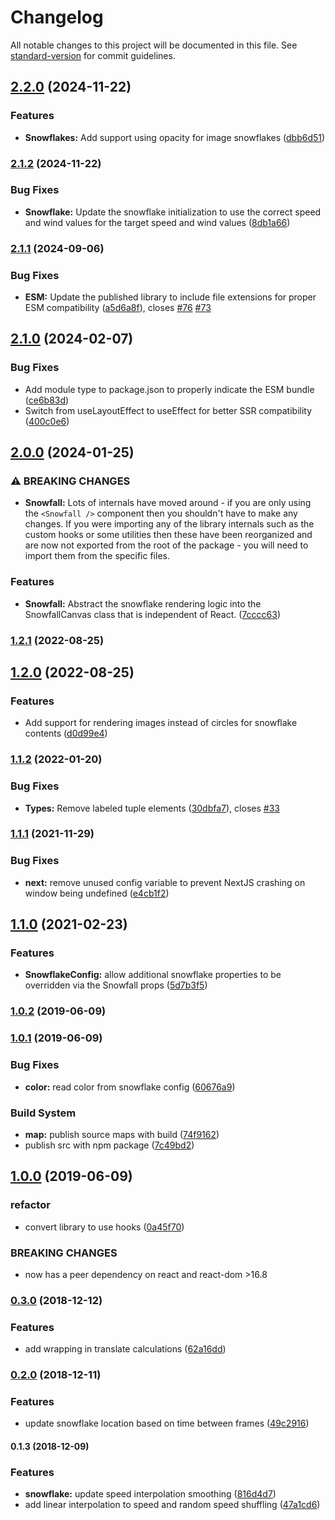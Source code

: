 # Changelog

All notable changes to this project will be documented in this file. See [standard-version](https://github.com/conventional-changelog/standard-version) for commit guidelines.

## [2.2.0](https://github.com/cahilfoley/react-snowfall/compare/v2.1.2...v2.2.0) (2024-11-22)


### Features

* **Snowflakes:** Add support using opacity for image snowflakes ([dbb6d51](https://github.com/cahilfoley/react-snowfall/commit/dbb6d51e4f44a73874f747cfb636d1bc5f2f65c7))

### [2.1.2](https://github.com/cahilfoley/react-snowfall/compare/v2.1.1...v2.1.2) (2024-11-22)


### Bug Fixes

* **Snowflake:** Update the snowflake initialization to use the correct speed and wind values for the target speed and wind values ([8db1a66](https://github.com/cahilfoley/react-snowfall/commit/8db1a662e9bd7416b9bc67f4d8f610f6f680db22))

### [2.1.1](https://github.com/cahilfoley/react-snowfall/compare/v2.1.0...v2.1.1) (2024-09-06)


### Bug Fixes

* **ESM:** Update the published library to include file extensions for proper ESM compatibility ([a5d6a8f](https://github.com/cahilfoley/react-snowfall/commit/a5d6a8f9b4b36f892d47184115d4c45d18aa0dd3)), closes [#76](https://github.com/cahilfoley/react-snowfall/issues/76) [#73](https://github.com/cahilfoley/react-snowfall/issues/73)

## [2.1.0](https://github.com/cahilfoley/react-snowfall/compare/v2.0.0...v2.1.0) (2024-02-07)


### Bug Fixes

* Add module type to package.json to properly indicate the ESM bundle ([ce6b83d](https://github.com/cahilfoley/react-snowfall/commit/ce6b83d9ca76a074d2e714d30de742752580b9b9))
* Switch from useLayoutEffect to useEffect for better SSR compatibility ([400c0e6](https://github.com/cahilfoley/react-snowfall/commit/400c0e66605bf0e622854ae2475b7022756e4575))

## [2.0.0](https://github.com/cahilfoley/react-snowfall/compare/v1.2.1...v2.0.0) (2024-01-25)


### ⚠ BREAKING CHANGES

* **Snowfall:** Lots of internals have moved around - if you are only using the `<Snowfall />` component then you shouldn't have to make any changes. If you were importing any of the library internals such as the custom hooks or some utilities then these have been reorganized and are now not exported from the root of the package - you will need to import them from the specific files.

### Features

* **Snowfall:** Abstract the snowflake rendering logic into the SnowfallCanvas class that is independent of React. ([7cccc63](https://github.com/cahilfoley/react-snowfall/commit/7cccc6358ea409a36485fcd73621ac16204311d7))

### [1.2.1](https://github.com/cahilfoley/react-snowfall/compare/v1.2.0...v1.2.1) (2022-08-25)

## [1.2.0](https://github.com/cahilfoley/react-snowfall/compare/v1.1.2...v1.2.0) (2022-08-25)


### Features

* Add support for rendering images instead of circles for snowflake contents ([d0d99e4](https://github.com/cahilfoley/react-snowfall/commit/d0d99e4a3c16cf7784c0033d8039b25f35d8ecd4))

### [1.1.2](https://github.com/cahilfoley/react-snowfall/compare/v1.1.1...v1.1.2) (2022-01-20)


### Bug Fixes

* **Types:** Remove labeled tuple elements ([30dbfa7](https://github.com/cahilfoley/react-snowfall/commit/30dbfa728df23d60775eb8645af5a93ff9b992e2)), closes [#33](https://github.com/cahilfoley/react-snowfall/issues/33)

### [1.1.1](https://github.com/cahilfoley/react-snowfall/compare/v1.1.0...v1.1.1) (2021-11-29)


### Bug Fixes

* **next:** remove unused config variable to prevent NextJS crashing on window being undefined ([e4cb1f2](https://github.com/cahilfoley/react-snowfall/commit/e4cb1f2c466c44bbe3cb286acca104c7df709e13))

## [1.1.0](https://github.com/cahilfoley/react-snowfall/compare/v1.0.2...v1.1.0) (2021-02-23)


### Features

* **SnowflakeConfig:** allow additional snowflake properties to be overridden via the Snowfall props ([5d7b3f5](https://github.com/cahilfoley/react-snowfall/commit/5d7b3f53bc64f7724c77afcaba2c1f224611bc0a))

### [1.0.2](https://github.com/cahilfoley/react-snowfall/compare/v1.0.1...v1.0.2) (2019-06-09)



### [1.0.1](https://github.com/cahilfoley/react-snowfall/compare/v1.0.0...v1.0.1) (2019-06-09)


### Bug Fixes

* **color:** read color from snowflake config ([60676a9](https://github.com/cahilfoley/react-snowfall/commit/60676a9))


### Build System

* **map:** publish source maps with build ([74f9162](https://github.com/cahilfoley/react-snowfall/commit/74f9162))
* publish src with npm package ([7c49bd2](https://github.com/cahilfoley/react-snowfall/commit/7c49bd2))



## [1.0.0](https://github.com/cahilfoley/react-snowfall/compare/v1.0.0-alpha.1...v1.0.0) (2019-06-09)


### refactor

* convert library to use hooks ([0a45f70](https://github.com/cahilfoley/react-snowfall/commit/0a45f70))


### BREAKING CHANGES

* now has a peer dependency on react and react-dom >16.8



### [0.3.0](https://github.com/cahilfoley/react-snowfall/compare/v0.2.0...v0.3.0) (2018-12-12)


### Features

* add wrapping in translate calculations ([62a16dd](https://github.com/cahilfoley/react-snowfall/commit/62a16dd))



### [0.2.0](https://github.com/cahilfoley/react-snowfall/compare/v0.1.3...v0.2.0) (2018-12-11)


### Features

* update snowflake location based on time between frames ([49c2916](https://github.com/cahilfoley/react-snowfall/commit/49c2916))



#### 0.1.3 (2018-12-09)


### Features

* **snowflake:** update speed interpolation smoothing ([816d4d7](https://github.com/cahilfoley/react-snowfall/commit/816d4d7))
* add linear interpolation to speed and random speed shuffling ([47a1cd6](https://github.com/cahilfoley/react-snowfall/commit/47a1cd6))
